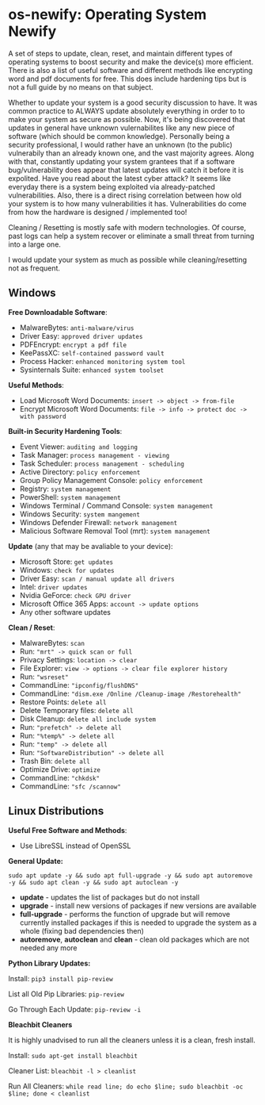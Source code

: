 # os-newify: Operating System Newify

A set of steps to update, clean, reset, and maintain different types of operating systems to boost security and make the device(s) more efficient. There is also a list of useful software and different methods like encrypting word and pdf documents for free. This does include hardening tips but is not a full guide by no means on that subject.

Whether to update your system is a good security discussion to have. It was common practice to ALWAYS update absolutely everything in order to to make your system as secure as possible. Now, it's being discovered that updates in general have unknown vulernabilites like any new piece of software (which should be common knowledge). Personally being a security professional, I would rather have an unknown (to the public) vulnerabily than an already known one, and the vast majority agrees. Along with that, constantly updating your system grantees that if a software bug/vulnerability does appear that latest updates will catch it before it is expolited. Have you read about the latest cyber attack? It seems like everyday there is a system being exploited via already-patched vulnerabilities. Also, there is a direct rising correlation between how old your system is to how many vulnerabilities it has. Vulnerabilities do come from how the hardware is designed / implemented too!

Cleaning / Resetting is mostly safe with modern technologies. Of course, past logs can help a system recover or eliminate a small threat from turning into a large one.

I would update your system as much as possible while cleaning/resetting not as frequent.

## Windows

**Free Downloadable Software**:

* MalwareBytes: `anti-malware/virus`
* Driver Easy: `approved driver updates`
* PDFEncrypt: `encrypt a pdf file`
* KeePassXC: `self-contained password vault`
* Process Hacker: `enhanced monitoring system tool`
* Sysinternals Suite: `enhanced system toolset`

**Useful Methods**:

* Load Microsoft Word Documents: `insert -> object -> from-file`
* Encrypt Microsoft Word Documents: `file -> info -> protect doc -> with password`

**Built-in Security Hardening Tools**:

* Event Viewer: `auditing and logging`
* Task Manager: `process management - viewing`
* Task Scheduler: `process management - scheduling`
* Active Directory: `policy enforcement`
* Group Policy Management Console: `policy enforcement`
* Registry: `system management`
* PowerShell: `system management`
* Windows Terminal / Command Console: `system management`
* Windows Security: `system mangement`
* Windows Defender Firewall: `network management`
* Malicious Software Removal Tool (mrt): `system management`

**Update** (any that may be avaliable to your device):

* Microsoft Store: `get updates`
* Windows: `check for updates`
* Driver Easy: `scan / manual update all drivers`
* Intel: `driver updates`
* Nvidia GeForce: `check GPU driver`
* Microsoft Office 365 Apps: `account -> update options`
* Any other software updates

**Clean / Reset**:

* MalwareBytes: `scan`
* Run: `"mrt" -> quick scan or full`
* Privacy Settings: `location -> clear`
* File Explorer: `view -> options -> clear file explorer history`
* Run: `"wsreset"`
* CommandLine: `"ipconfig/flushDNS"`
* CommandLine: `"dism.exe /Online /Cleanup-image /Restorehealth"`
* Restore Points: `delete all`
* Delete Temporary files: `delete all`
* Disk Cleanup: `delete all include system`
* Run: `"prefetch" -> delete all`
* Run: `"%temp%" -> delete all`
* Run: `"temp" -> delete all`
* Run: `"SoftwareDistribution" -> delete all`
* Trash Bin: `delete all`
* Optimize Drive: `optimize`
* CommandLine: `"chkdsk"`
* CommandLine: `"sfc /scannow"`


## Linux Distributions

**Useful Free Software and Methods**:

* Use LibreSSL instead of OpenSSL

**General Update:**

`sudo apt update -y && sudo apt full-upgrade -y && sudo apt autoremove -y && sudo apt clean -y && sudo apt autoclean -y`
* **update** - updates the list of packages but do not install
* **upgrade** - install new versions of packages if new versions are available
* **full-upgrade** - performs the function of upgrade but will remove currently installed packages if this is needed to upgrade the system as a whole (fixing bad dependencies then)
* **autoremove**, **autoclean** and **clean** - clean old packages which are not needed any more

**Python Library Updates:**

Install: `pip3 install pip-review`

List all Old Pip Libraries: `pip-review`

Go Through Each Update: `pip-review -i`

**Bleachbit Cleaners**

It is highly unadvised to run all the cleaners unless it is a clean, fresh install.

Install: `sudo apt-get install bleachbit`

Cleaner List: `bleachbit -l > cleanlist`

Run All Cleaners: `while read line; do echo $line; sudo bleachbit -oc $line; done < cleanlist`
